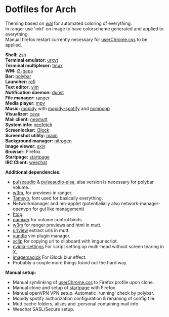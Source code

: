 # Dotfiles for Arch
Theming based on [wal](https://github.com/dylanaraps/pywal) for automated coloring of everything.  
In ranger use 'mkt' on image to have colorscheme generated and applied to everything.  
Manual firefox restart currently necessary for [userChrome.css](.config/userChrome.css) to be applied.

**Shell:** [zsh](https://github.com/zsh-users/zsh)  
**Terminal emulator:** [urxvt](https://github.com/exg/rxvt-unicode)  
**Terminal multiplexer:** [tmux](https://github.com/tmux/tmux)  
**WM:** [i3-gaps](https://github.com/Airblader/i3)  
**Bar:** [polybar](https://github.com/jaagr/polybar)  
**Launcher:** [rofi](https://github.com/DaveDavenport/rofi)  
**Text editor:** [vim](https://github.com/vim/vim)  
**Notification daemon:** [dunst](https://github.com/dunst-project/dunst)  
**File manager:** [ranger](https://github.com/ranger/ranger)  
**Media player:** [mpv](https://github.com/mpv-player/mpv)  
**Music:** [mopidy](https://github.com/mopidy/mopidy) with [mopidy-spotify](https://github.com/mopidy/mopidy-spotify) and [ncmpcpp](https://github.com/arybczak/ncmpcpp)  
**Visualizer:** [cava](https://github.com/karlstav/cava)  
**Mail client:** [neomutt](https://github.com/neomutt/neomutt)  
**System info:** [neofetch](https://github.com/dylanaraps/neofetch)  
**Screenlocker:** [i3lock](https://github.com/i3/i3lock)  
**Screenshot utility:** [maim](https://github.com/naelstrof/maim)  
**Background manager:** [nitrogen](https://github.com/l3ib/nitrogen)  
**Image viewer:** [sxiv](https://github.com/muennich/sxiv)  
**Browser:** Firefox  
**Startpage:** [startpage](https://github.com/ecly/startpage)  
**IRC Client:** [weechat](https://github.com/weechat/weechat)  

**Additional dependencies:**
- [pulseaudio](https://www.archlinux.org/packages/?name=pulseaudio) & [pulseaudio-alsa](https://www.archlinux.org/packages/extra/any/pulseaudio-alsa/), alsa version is necessary for polybar volume.
- [w3m](http://w3m.sourceforge.net/), for previews in ranger.
- [Tamsyn](https://www.archlinux.org/packages/community/any/tamsyn-font/), font used for basically everything.
- Networkmanager and nm-applet (potentialially also network-manager-openvpn for gui like management)
- [htop](https://github.com/hishamhm/htop).
- [pamixer](https://github.com/cdemoulins/pamixer) for volume control binds.
- [w3m](http://w3m.sourceforge.net/) for ranger previews and html in mutt.
- [urlview](https://github.com/sigpipe/urlview) extract urls in mutt.
- [vundle](https://github.com/VundleVim/Vundle.vim) vim plugin manager.
- [xclip](https://github.com/astrand/xclip) for copying url to clipboard with imgur script.
- [nvidia-settings](https://www.archlinux.org/packages/extra/x86_64/nvidia-settings/) For script setting up multi-head without screen tearing in X.
- [imagemagick](https://github.com/ImageMagick/ImageMagick) For i3lock blur effect.
- Probably a couple more things found out the hard way.

**Manual setup:**
- Manual symlinking of [userChrome.css](.config/userChrome.css) to Firefox profile upon clone.
- Manual clone and setup of [startpage](https://github.com/ecly/startpage) with Firefox.
- Manual openVPN VPN setup. Automatic 'running' check by polybar.
- Mopidy spotify authorization configuration & renaming of config file.
- Mutt cache folders, alises and .personal containing mail info.
- Weechat SASL/Secure setup.
